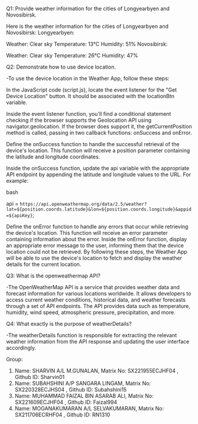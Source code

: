 Q1: Provide weather information for the cities of Longyearbyen and Novosibirsk.

Here is the weather information for the cities of Longyearbyen and Novosibirsk:
Longyearbyen:

Weather: Clear sky
Temperature: 13°C
Humidity: 51%
Novosibirsk:

Weather: Clear sky
Temperature: 26°C
Humidity: 47%

Q2: Demonstrate how to use device location.

-To use the device location in the Weather App, follow these steps:

In the JavaScript code (script.js), locate the event listener for the "Get Device Location" button. It should be associated with the locationBtn variable.

Inside the event listener function, you'll find a conditional statement checking if the browser supports the Geolocation API using navigator.geolocation. If the browser does support it, the getCurrentPosition method is called, passing in two callback functions: onSuccess and onError.

Define the onSuccess function to handle the successful retrieval of the device's location. This function will receive a position parameter containing the latitude and longitude coordinates.

Inside the onSuccess function, update the api variable with the appropriate API endpoint by appending the latitude and longitude values to the URL. For example:

bash

api = `https://api.openweathermap.org/data/2.5/weather?lat=${position.coords.latitude}&lon=${position.coords.longitude}&appid=${apiKey}`;

Define the onError function to handle any errors that occur while retrieving the device's location. This function will receive an error parameter containing information about the error.
Inside the onError function, display an appropriate error message to the user, informing them that the device location could not be retrieved.
By following these steps, the Weather App will be able to use the device's location to fetch and display the weather details for the current location.

Q3: What is the openweathermap API?

-The OpenWeatherMap API is a service that provides weather data and forecast information for various locations worldwide. It allows developers to access current weather conditions, historical data, and weather forecasts through a set of API endpoints. The API provides data such as temperature, humidity, wind speed, atmospheric pressure, precipitation, and more.

Q4: What exactly is the purpose of weatherDetails?

-The weatherDetails function is responsible for extracting the relevant weather information from the API response and updating the user interface accordingly.

Group:

 1. Name: SHARVIN A/L M.GUNALAN,          Matrix No: SX221955ECJHF04 , Github ID: Sharvin01
 2. Name: SUBAHSHINI A/P SANGARA LINGAM,  Matrix No: SX220328ECJHS04 , Github ID: Subahshini15
 3. Name: MUHAMMAD FAIZAL BIN ASARAB ALI, Matrix No: SX221609ECJHF04 , Github ID: Faizal994
 4. Name: MOGANAKUMARAN A/L SELVAKUMARAN, Matrix No: SX211706ECRHF04 , Github ID: RN1310
